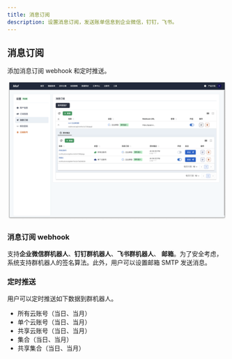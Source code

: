 ```yaml
---
title: 消息订阅
description: 设置消息订阅，发送账单信息到企业微信，钉钉，飞书。
---
```


## 消息订阅

添加消息订阅 webhook 和定时推送。

![更新消息订阅](assets/setting/user-setting-notify.png)

### 消息订阅 webhook

支持**企业微信群机器人**、**钉钉群机器人**、**飞书群机器人**、 **邮箱**。为了安全考虑，系统支持群机器人的签名算法。此外，用户可以设置邮箱 SMTP 发送消息。

### 定时推送

用户可以定时推送如下数据到群机器人。

- 所有云账号（当日、当月）
- 单个云账号（当日、当月）
- 共享云账号（当日、当月）
- 集合（当日、当月）
- 共享集合（当日、当月）
